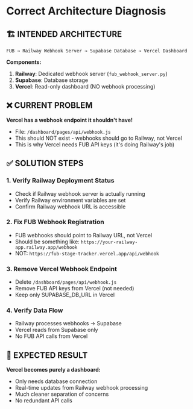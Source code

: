 # Correct Architecture Diagnosis

## 🏗️ INTENDED ARCHITECTURE

```
FUB → Railway Webhook Server → Supabase Database → Vercel Dashboard
```

**Components:**
1. **Railway**: Dedicated webhook server (`fub_webhook_server.py`)
2. **Supabase**: Database storage 
3. **Vercel**: Read-only dashboard (NO webhook processing)

## ❌ CURRENT PROBLEM

**Vercel has a webhook endpoint it shouldn't have!**

- File: `/dashboard/pages/api/webhook.js` 
- This should NOT exist - webhooks should go to Railway, not Vercel
- This is why Vercel needs FUB API keys (it's doing Railway's job)

## ✅ SOLUTION STEPS

### 1. Verify Railway Deployment Status
- Check if Railway webhook server is actually running
- Verify Railway environment variables are set
- Confirm Railway webhook URL is accessible

### 2. Fix FUB Webhook Registration
- FUB webhooks should point to Railway URL, not Vercel
- Should be something like: `https://your-railway-app.railway.app/webhook`
- NOT: `https://fub-stage-tracker.vercel.app/api/webhook`

### 3. Remove Vercel Webhook Endpoint
- Delete `/dashboard/pages/api/webhook.js` 
- Remove FUB API keys from Vercel (not needed)
- Keep only SUPABASE_DB_URL in Vercel

### 4. Verify Data Flow
- Railway processes webhooks → Supabase
- Vercel reads from Supabase only
- No FUB API calls from Vercel

## 🎯 EXPECTED RESULT

**Vercel becomes purely a dashboard:**
- Only needs database connection
- Real-time updates from Railway webhook processing
- Much cleaner separation of concerns
- No redundant API calls